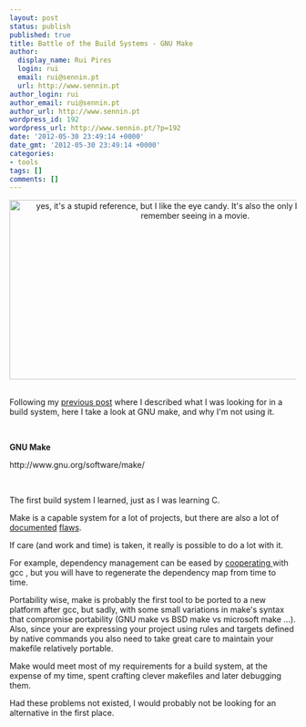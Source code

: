```yaml
---
layout: post
status: publish
published: true
title: Battle of the Build Systems - GNU Make
author:
  display_name: Rui Pires
  login: rui
  email: rui@sennin.pt
  url: http://www.sennin.pt
author_login: rui
author_email: rui@sennin.pt
author_url: http://www.sennin.pt
wordpress_id: 192
wordpress_url: http://www.sennin.pt/?p=192
date: '2012-05-30 23:49:14 +0000'
date_gmt: '2012-05-30 23:49:14 +0000'
categories:
- tools
tags: []
comments: []
---
```

<p style="text-align: center;"><a href="http://www.sennin.pt/wp-content/uploads/2012/05/swordfish.jpg"><img class="size-full wp-image-194 aligncenter" title="yes, it's a stupid reference, but I like the eye candy. It's also the only build system I can remember seeing in a movie." src="http://www.sennin.pt/wp-content/uploads/2012/05/swordfish.jpg" alt="yes, it's a stupid reference, but I like the eye candy. It's also the only build system I can remember seeing in a movie." width="652" height="315" /></a></p><br />
Following my <a title="Battle of the build systems" href="http://www.sennin.pt/?p=19">previous post</a> where I described what I was looking for in a build system, here I take a look at GNU make, and why I'm not using it.</p>
<p>&nbsp;</p>
<p><strong>GNU Make</strong></p>
<p>http://www.gnu.org/software/make/</p>
<p>&nbsp;</p>
<p>The first build system I learned, just as I was learning C.</p>
<p>Make is a capable system for a lot of projects, but there are also a lot of <a href="http://freecode.com/articles/what-is-wrong-with-make">documented</a>&nbsp;<a href="http://www.conifersystems.com/whitepapers/gnu-make/">flaws</a>.</p>
<p>If care (and work and time) is taken, it really is possible to do a lot with it.</p>
<p>For example, dependency management can be eased by <a href="http://gcc.gnu.org/onlinedocs/gcc/Preprocessor-Options.html">cooperating </a>with gcc , but you will have to regenerate the dependency map from time to time.</p>
<p>Portability wise, make is probably the first tool to be ported to a new platform after gcc, but sadly, with some small variations in make's syntax that compromise portability (GNU make vs BSD make vs microsoft make ...). Also, since your are expressing your project using rules and targets defined by native commands you also need to take great care to maintain your makefile relatively portable.</p>
<p>Make would meet most of my requirements for a build system, at the expense of my time, spent crafting clever makefiles and later debugging them.</p>
<p>Had these problems not existed, I would probably not be looking for an alternative in the first place.</p>

